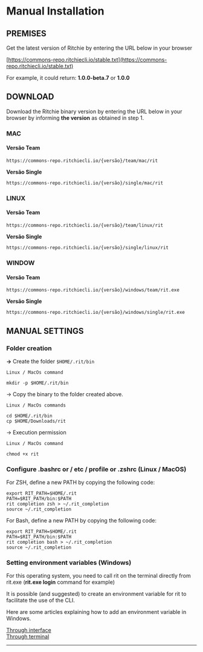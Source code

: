 # Manual Installation

## PREMISES

Get the latest version of Ritchie by entering the URL below in your browser

[https://commons-repo.ritchiecli.io/stable.txt](https://commons-repo.ritchiecli.io/stable.txt)

For example, it could return: **1.0.0-beta.7** or **1.0.0**  


## **DOWNLOAD**

Download the Ritchie binary version by entering the URL below in your browser by informing **the version** as obtained in step 1.

### **MAC**

#### **Versão Team** 

```text
https://commons-repo.ritchiecli.io/{versão}/team/mac/rit
```

**Versão Single**

```text
https://commons-repo.ritchiecli.io/{versão}/single/mac/rit
```

### **LINUX**

#### **Versão Team**

```text
https://commons-repo.ritchiecli.io/{versão}/team/linux/rit
```

**Versão Single**

```text
https://commons-repo.ritchiecli.io/{versão}/single/linux/rit
```

### **WINDOW**

#### **Versão Team**

```text
https://commons-repo.ritchiecli.io/{versão}/windows/team/rit.exe
```

**Versão Single**

```text
https://commons-repo.ritchiecli.io/{versão}/windows/single/rit.exe
```

## MANUAL SETTINGS

### **Folder creation**

**→** Create the folder `$HOME/.rit/bin`

```text
Linux / MacOs command

mkdir -p $HOME/.rit/bin
```

→ Copy the binary to the folder created above. 

```text
Linux / MacOs commands

cd $HOME/.rit/bin 
cp $HOME/Downloads/rit
```

→ Execution permission

```
Linux / MacOs command

chmod +x rit
```



### Configure .bashrc or / etc / profile or .zshrc \(Linux / MacOS\)

For ZSH, define a new PATH by copying the following code:

```text
export RIT_PATH=$HOME/.rit
PATH=$RIT_PATH/bin:$PATH
rit completion zsh > ~/.rit_completion
source ~/.rit_completion
```

For Bash, define a new PATH by copying the following code:

```text
export RIT_PATH=$HOME/.rit
PATH=$RIT_PATH/bin:$PATH
rit completion bash > ~/.rit_completion
source ~/.rit_completion
```

### Setting environment variables \(Windows\)

For this operating system, you need to call rit on the terminal directly from rit.exe \(**rit.exe login** command for example\) 

It is possible \(and suggested\) to create an environment variable for rit to facilitate the use of the CLI. 

Here are some articles explaining how to add an environment variable in Windows.

[Through interface](https://professor-falken.com/pt/windows/como-configurar-la-ruta-y-las-variables-de-entorno-en-windows-10/)  
[Through terminal](https://devcontent.com.br/artigos/windows/o-que-sao-como-alterar-criar-excluir-variaveis-de-ambiente)  
****

